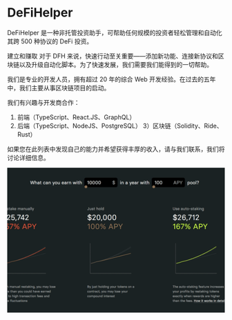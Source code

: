 # DeFiHelper

DeFiHelper 是一种非托管投资助手，可帮助任何规模的投资者轻松管理和自动化其跨 500 种协议的 DeFi 投资。

建立和赚取
对于 DFH 来说，快速行动至关重要——添加新功能、连接新协议和区块链以及升级自动化脚本。为了快速发展，我们需要我们能得到的一切帮助。

我们是专业的开发人员，拥有超过 20 年的综合 Web 开发经验。在过去的五年中，我们主要从事区块链项目的启动。

我们有兴趣与开发商合作：

1) 前端（TypeScript、React.JS、GraphQL）
2) 后端（TypeScript、NodeJS、PostgreSQL）
3）区块链（Solidity、Ride、Rust）

如果您在此列表中发现自己的能力并希望获得丰厚的收入，请与我们联系，我们将讨论详细信息。

![defihelper-dapp-defi-ethereum-image1_55308b339b97df4dfe953a759f4957ea](defihelper-dapp-defi-ethereum-image1_55308b339b97df4dfe953a759f4957ea.png)

